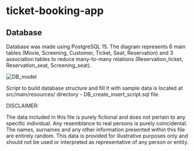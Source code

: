 # ticket-booking-app

## Database
Database was made using PostgreSQL 15. The diagram represents 6 main tables (Movie, Screening, Customer, Ticket, Seat, Reservation) and 3 association tables to reduce many-to-many relations (Reservation_ticket, Reservation_seat, Screening_seat). 

![DB_model](https://github.com/Control11/ticket-booking-app/assets/84398641/e29b0e44-159f-4831-b206-20fd03d23d76)

Script to build database structure and fill it with sample data is located at src/main/resources/ directory - DB_create_insert_script.sql file.

DISCLAIMER:

The data included in this file is purely fictional and does not pertain to any specific individual. Any resemblance to real persons is purely coincidental. The names, surnames and any other information presented within this file are entirely random. This data is provided for illustrative purposes only and should not be used or interpreted as representative of any person or entity.

